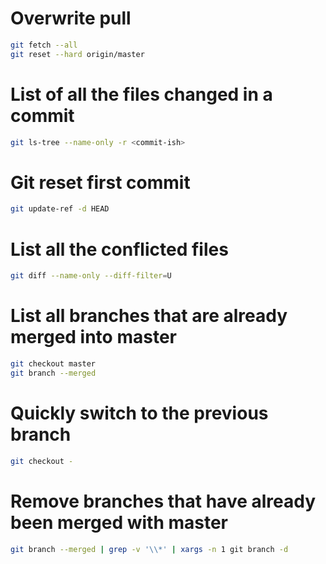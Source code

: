 # Overwrite pull

```sh
git fetch --all
git reset --hard origin/master
```

# List of all the files changed in a commit

```sh
git ls-tree --name-only -r <commit-ish>
```

# Git reset first commit

```sh
git update-ref -d HEAD
```

# List all the conflicted files

```sh
git diff --name-only --diff-filter=U
```

# List all branches that are already merged into master

```sh
git checkout master
git branch --merged
```

# Quickly switch to the previous branch

```sh
git checkout -
```

# Remove branches that have already been merged with master
```sh
git branch --merged | grep -v '\\*' | xargs -n 1 git branch -d
```
